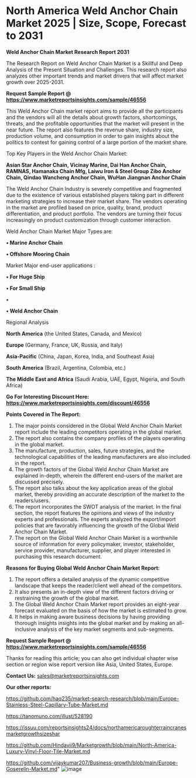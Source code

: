 # North America Weld Anchor Chain Market 2025 | Size, Scope, Forecast to 2031

<strong>Weld Anchor Chain Market Research Report 2031</strong>

The Research Report on Weld Anchor Chain Market is a Skillful and Deep Analysis of the Present Situation and Challenges. This research report also analyzes other important trends and market drivers that will affect market growth over 2025-2031.

<strong>Request Sample Report @ <a href=https://www.marketreportsinsights.com/sample/46556>https://www.marketreportsinsights.com/sample/46556</a></strong>

This Weld Anchor Chain market report aims to provide all the participants and the vendors will all the details about growth factors, shortcomings, threats, and the profitable opportunities that the market will present in the near future. The report also features the revenue share, industry size, production volume, and consumption in order to gain insights about the politics to contest for gaining control of a large portion of the market share.

Top Key Players in the Weld Anchor Chain Market:

<strong>Asian Star Anchor Chain, Vicinay Marine, Dai Han Anchor Chain, RAMNAS, Hamanaka Chain Mfg, Laiwu Iron & Steel Group Zibo Anchor Chain, Qindao Wancheng Anchor Chain, WuHan Jiangnan Anchor Chain</strong>

The Weld Anchor Chain Industry is severely competitive and fragmented due to the existence of various established players taking part in different marketing strategies to increase their market share. The vendors operating in the market are profiled based on price, quality, brand, product differentiation, and product portfolio. The vendors are turning their focus increasingly on product customization through customer interaction.

Weld Anchor Chain Market Major Types are:

<strong>•  Marine Anchor Chain

•  Offshore Mooring Chain</strong>

Market Major end-user applications :

<strong>•  For Huge Ship

•  For Small Ship

•  

•  Weld Anchor Chain</strong>

Regional Analysis

</u><strong><b>North America</b></strong> (the United States, Canada, and Mexico)

<strong><b>Europe </b></strong>(Germany, France, UK, Russia, and Italy)

<strong><b>Asia-Pacific</b></strong> (China, Japan, Korea, India, and Southeast Asia)

<strong><b>South America</b></strong> (Brazil, Argentina, Colombia, etc.)

<strong><b>The Middle East and Africa</b></strong> (Saudi Arabia, UAE, Egypt, Nigeria, and South Africa)

<strong>Go For Interesting Discount Here: <a href=https://www.marketreportsinsights.com/discount/46556>https://www.marketreportsinsights.com/discount/46556</a></strong>

<strong>Points Covered in The Report:</strong>
<ol>
  <li>The major points considered in the Global Weld Anchor Chain Market report include the leading competitors operating in the global market.</li>
  <li>The report also contains the company profiles of the players operating in the global market.</li>
  <li>The manufacture, production, sales, future strategies, and the technological capabilities of the leading manufacturers are also included in the report.</li>
  <li>The growth factors of the Global Weld Anchor Chain Market are explained in-depth, wherein the different end-users of the market are discussed precisely.</li>
  <li>The report also talks about the key application areas of the global market, thereby providing an accurate description of the market to the readers/users.</li>
  <li>The report incorporates the SWOT analysis of the market. In the final section, the report features the opinions and views of the industry experts and professionals. The experts analyzed the export/import policies that are favorably influencing the growth of the Global Weld Anchor Chain Market.</li>
  <li>The report on the Global Weld Anchor Chain Market is a worthwhile source of information for every policymaker, investor, stakeholder, service provider, manufacturer, supplier, and player interested in purchasing this research document.</li>
</ol>
<strong>Reasons for Buying Global Weld Anchor Chain Market Report:</strong>

<ol>
  <li>The report offers a detailed analysis of the dynamic competitive landscape that keeps the reader/client well ahead of the competitors.</li>
  <li>It also presents an in-depth view of the different factors driving or restraining the growth of the global market.</li>
  <li>The Global Weld Anchor Chain Market report provides an eight-year forecast evaluated on the basis of how the market is estimated to grow.</li>
  <li>It helps in making aware business decisions by having providing thorough insights insights into the global market and by making an all-inclusive analysis of the key market segments and sub-segments.</li>
</ol>
<strong>Request Sample Report @ <a href=https://www.marketreportsinsights.com/sample/46556>https://www.marketreportsinsights.com/sample/46556</a></strong>


Thanks for reading this article; you can also get individual chapter wise section or region wise report version like Asia, United States, Europe.

<strong>Contact Us:</strong>
sales@marketreportsinsights.com

<strong>Our other reports:</strong>

<a href=https://github.com/haq235/market-search-research/blob/main/Europe-Stainless-Steel-Capillary-Tube-Market.md>https://github.com/haq235/market-search-research/blob/main/Europe-Stainless-Steel-Capillary-Tube-Market.md</a>

<a href=https://tanomuno.com/illust/528190>https://tanomuno.com/illust/528190</a>

<a href=https://issuu.com/reportsinsights24/docs/northamericaroughterraincranesmarketgrowthsizeshar>https://issuu.com/reportsinsights24/docs/northamericaroughterraincranesmarketgrowthsizeshar</a>

<a href=https://github.com/Hindavii9/Marketgrowth/blob/main/North-America-Luxury-Vinyl-Floor-Tile-Market.md>https://github.com/Hindavii9/Marketgrowth/blob/main/North-America-Luxury-Vinyl-Floor-Tile-Market.md</a>

<a href=https://github.com/vijaykumar207/Business-growth/blob/main/Europe-Goserelin-Market.md>https://github.com/vijaykumar207/Business-growth/blob/main/Europe-Goserelin-Market.md</a>"
![image](https://github.com/user-attachments/assets/fbd4610c-8373-4cac-9fe8-f3f4bda4efcf)
